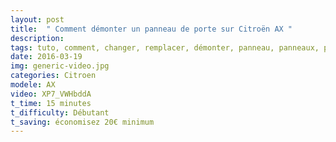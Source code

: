 ```yaml
---
layout: post
title:  " Comment démonter un panneau de porte sur Citroën AX "
description: 
tags: tuto, comment, changer, remplacer, démonter, panneau, panneaux, porte, citroën, ax, phase 2, 3 portes, avant
date: 2016-03-19 
img: generic-video.jpg
categories: Citroen
modele: AX
video: XP7_VWHbddA
t_time: 15 minutes
t_difficulty: Débutant
t_saving: économisez 20€ minimum
---
```

